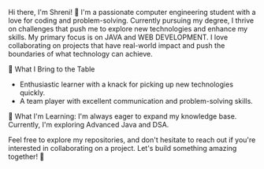 Hi there, I'm Shreni! 👋
I'm a passionate computer engineering student with a love for coding and problem-solving. Currently pursuing my degree, I thrive on challenges that push me to explore new technologies and enhance my skills. My primary focus is on JAVA and WEB DEVELOPMENT. I love collaborating on projects that have real-world impact and push the boundaries of what technology can achieve.

🚀 What I Bring to the Table
- Enthusiastic learner with a knack for picking up new technologies quickly.
- A team player with excellent communication and problem-solving skills.

🌱 What I'm Learning:
I'm always eager to expand my knowledge base. Currently, I'm exploring Advanced Java and DSA.

Feel free to explore my repositories, and don't hesitate to reach out if you're interested in collaborating on a project. Let's build something amazing together! 🚀
